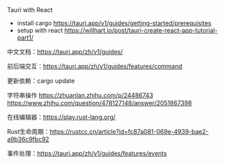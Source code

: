 Tauri with React
* install cargo   https://tauri.app/v1/guides/getting-started/prerequisites
* setup with react https://willhart.io/post/tauri-create-react-app-tutorial-part1/

中文文档：https://tauri.app/zh/v1/guides/

前后端交互：https://tauri.app/zh/v1/guides/features/command

更新依赖：cargo update

字符串操作
https://zhuanlan.zhihu.com/p/24486743
https://www.zhihu.com/question/478127148/answer/2051867398



在线编辑器：https://play.rust-lang.org/

Rust生命周期：https://rustcc.cn/article?id=fc87a081-069e-4939-bae2-a9b36c9fbc92

事件处理：https://tauri.app/zh/v1/guides/features/events